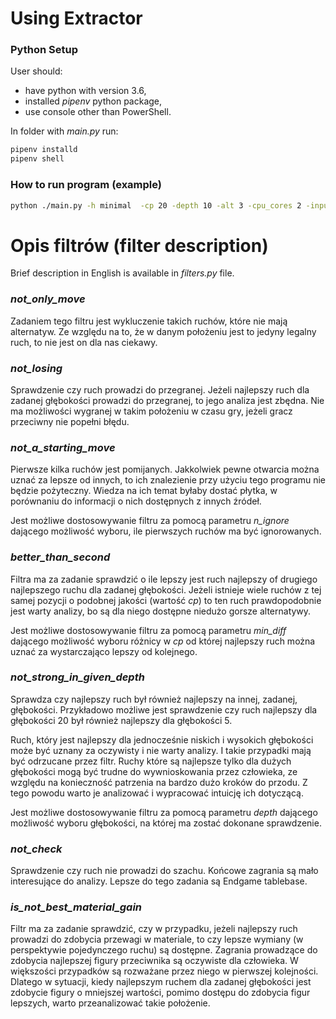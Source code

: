 # Using Extractor

### Python Setup
User should:

* have python with version 3.6, 
* installed *pipenv* python package, 
* use console other than PowerShell.


In folder with *main.py* run:
```bash
pipenv installd
pipenv shell
```

### How to run program (example)

```bash
python ./main.py -h minimal  -cp 20 -depth 10 -alt 3 -cpu_cores 2 -input_path test_pgn.pgn  -output_path out.test
```


# Opis filtrów (filter description)

Brief description in English is available in *filters.py* file.

### *not_only_move*

Zadaniem tego filtru jest wykluczenie takich ruchów, które nie mają alternatyw.
Ze względu na to, że w danym położeniu jest to jedyny legalny ruch, to nie jest on dla nas ciekawy. 


### *not_losing*

Sprawdzenie czy ruch prowadzi do przegranej. 
Jeżeli najlepszy ruch dla zadanej głębokości prowadzi do przegranej, to jego analiza jest zbędna. 
Nie ma możliwości wygranej w takim położeniu w czasu gry, jeżeli gracz przeciwny nie popełni błędu.


### *not_a_starting_move*

Pierwsze kilka ruchów jest pomijanych. 
Jakkolwiek pewne otwarcia można uznać za lepsze od innych, to ich znalezienie przy użyciu tego programu nie będzie pożyteczny.
Wiedza na ich temat byłaby dostać płytka, w porównaniu do informacji o nich dostępnych z innych źródeł.

Jest możliwe dostosowywanie filtru za pomocą parametru *n_ignore* dającego możliwość wyboru, ile pierwszych ruchów ma być ignorowanych.


### *better_than_second*

Filtra ma za zadanie sprawdzić o ile lepszy jest ruch najlepszy of drugiego najlepszego ruchu dla zadanej głębokości. 
Jeżeli istnieje wiele ruchów z tej samej pozycji o podobnej jakości (wartość *cp*) to ten ruch prawdopodobnie jest warty analizy, bo są dla niego dostępne niedużo gorsze alternatywy.

Jest możliwe dostosowywanie filtru za pomocą parametru *min_diff* dającego możliwość wyboru różnicy w *cp* od której najlepszy ruch można uznać za wystarczająco lepszy od kolejnego.



### *not_strong_in_given_depth*

Sprawdza czy najlepszy ruch był również najlepszy na innej, zadanej, głębokości.
Przykładowo możliwe jest sprawdzenie czy ruch najlepszy dla głębokości 20 był również najlepszy dla głębokości 5.

Ruch, który jest najlepszy dla jednocześnie niskich i wysokich głębokości może być uznany za oczywisty i nie warty analizy. 
I takie przypadki mają być odrzucane przez filtr.
Ruchy które są najlepsze tylko dla dużych głębokości mogą być trudne do wywnioskowania przez człowieka, ze względu na konieczność patrzenia na bardzo dużo kroków do przodu.
Z tego powodu warto je analizować i wypracować intuicję ich dotyczącą.

Jest możliwe dostosowywanie filtru za pomocą parametru *depth* dającego możliwość wyboru głębokości, na której ma zostać dokonane sprawdzenie.


### *not_check*

Sprawdzenie czy ruch nie prowadzi do szachu. 
Końcowe zagrania są mało interesujące do analizy. 
Lepsze do tego zadania są Endgame tablebase.


### *is_not_best_material_gain*

Filtr ma za zadanie sprawdzić, czy w przypadku, jeżeli najlepszy ruch prowadzi do zdobycia przewagi w materiale, to czy lepsze wymiany (w perspektywie pojedynczego ruchu) są dostępne.
Zagrania prowadzące do zdobycia najlepszej figury przeciwnika są oczywiste dla człowieka. W większości przypadków są rozważane przez niego w pierwszej kolejności.
Dlatego w sytuacji, kiedy najlepszym ruchem dla zadanej głębokości jest zdobycie figury o mniejszej wartości, pomimo dostępu do zdobycia figur lepszych, warto przeanalizować takie położenie.
